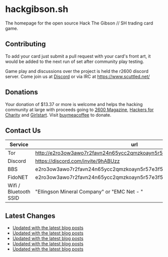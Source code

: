 # hackgibson.sh
The homepage for the open source Hack The Gibson // SH trading card game.


## Contributing

To add your card just submit a pull request with your card's front art, it would be added to the next run of set after community play testing.

Game play and discussions over the project is held the r2600 discord server. Come join us at [Discord](https://discord.com/invite/9hABUzz) or via IRC at https://www.scuttled.net/


## Donations

Your donation of $13.37 or more is welcome and helps the hacking community at large with proceeds going to [2600 Magazine](https://2600.com/), [Hackers for Charity](https://hackersforcharity.org) and [Girlstart](https://girlstart.org).  Visit [buymeacoffee](https://www.buymeacoffee.com/hackgibson.sh) to donate.


## Contact Us

Service | url
-|-
Tor | http://e2ro3ow3awo7r2favn24n65ycc2qmzkoayn5r57e3f56nvjwdcgg32ad.onion
Discord | https://discord.com/invite/9hABUzz
BBS | e2ro3ow3awo7r2favn24n65ycc2qmzkoayn5r57e3f56nvjwdcgg32ad.onion:23
FidoNET | e2ro3ow3awo7r2favn24n65ycc2qmzkoayn5r57e3f56nvjwdcgg32ad.onion:24554
Wifi / Bluetooth SSID | "Ellingson Mineral Company" or "EMC Net - <fidonet address>"

## Latest Changes
<!-- BLOG-POST-LIST:START -->
- [Updated with the latest blog posts](https://github.com/DFW2600/hackgibson.sh/commit/4daba9f2231c3d1cc72920d26627ccb64d6ba804)
- [Updated with the latest blog posts](https://github.com/DFW2600/hackgibson.sh/commit/5a2c5dc3aa3920c3fcf969a40eb0444d36003e3b)
- [Updated with the latest blog posts](https://github.com/DFW2600/hackgibson.sh/commit/04f953f1e5666d9395dbf98ec9a94c7a929b0f60)
- [Updated with the latest blog posts](https://github.com/DFW2600/hackgibson.sh/commit/7919bc8cceb6a432acab31cf2774f1cd80f94e8f)
- [Updated with the latest blog posts](https://github.com/DFW2600/hackgibson.sh/commit/4f258c2056cb3b22a0ec80dee4488f05aef0ad8a)
<!-- BLOG-POST-LIST:END -->

